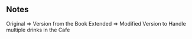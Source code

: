 ## Notes

Original => Version from the Book
Extended => Modified Version to Handle multiple drinks in the Cafe
